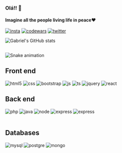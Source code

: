 ### Olá!! 🫶 
#### Imagine all the people living life in peace❤️‍
[![insta](https://img.shields.io/badge/Instagram-E4405F?style=for-the-badge&logo=instagram&logoColor=white)](https://www.instagram.com/gfiss1/)
[![codewars](https://img.shields.io/badge/Codewars-B1361E?style=for-the-badge&logo=Codewars&logoColor=white)](https://www.codewars.com/users/gabrielfiss1)
[![twitter](https://img.shields.io/badge/Twitter-1DA1F2?style=for-the-badge&logo=twitter&logoColor=white)](https://twitter.com/gfiss12)


 ![Gabriel's GitHub stats](https://github-readme-stats.vercel.app/api?username=gabrielfiss1&show_icons=true&theme=radical)
<!-- <img src="https://lh3.googleusercontent.com/X-IThFGsYA1cgGn9c1oe_0upPd4tak9s7ilevL7YXW7RzS7fVGYse6B7LRlH4mYe5m4GvM7mKlkDEGMu7SUXgAM9J0mJZ2MpOfot625Au3kuXCLbGSLgeQbI-5n2ixFoaT_v9znaVPUKm5Scvw9wkWPKa7iIftb5XbD9pbDMs_fb-gOgy-agCF9A2zcxJHwaeyak8bbcBXhNf9xPTFMu_jdKy567zItjT6XFt7hE8ZTdrdu2bXLBO7D1HESZZq4ckQfvQKPCD1-K98Ph3e5A7HJwCPRxkNEi70FeSMuDZ5DAc9ivTz8Lo9cSSAuAkGifDDvUJ4TOPJogQOJ-EGY1DLWihjH8J6gLastvCSPh-raQnWtHH96MfpYpSpAgH8lmvVVYPPEcGQJI0cvVznczJj1k38D_fBoNkMlb4H8DeQLEilfUZHm3Dl3xp1b7OyvG5tcKRfn_aNgoBeeTQ2HAUUU_Yuh06JPAsoUaXkCP3e8VxXPLmKSLFmUnM2cBp7jldDEDRBCUdV9jB9hwI3qjRiLigSi1yg4UxUBTmoGWuj27tGrR5wq0IF19MLThVRMhr-6fvgpbChvFcY0DKmkWbswIZrVcrfgaEK5DM4SPm_UHPHo6MlGVOJRBk7EDB4ZS4d_BGV75yyNZfUms9FkwekreYcajnj5fTwCkkR9LBL4CAjd00wrtx4UuA3b72mTQ6LLqYbLKAXRKh8L72s05PifqiNlh44O2wz7hfrNdTfAnNYqAk-D8pF_IsN28p6a1eevJZnvXNDIP0i7ANCIa-HUgZOXOpovmgJniMix2wKOZB2Tj9SMAXUbItAhlcUTPp7Vy06NNT6gwTqsmbzKMz8n_T_y6gStWunBO40Gxakme2Pl3qzKoNDGZZAdCqSYPSX8vIUWHMr173648ejw22d00ln7YxBoLJTr5SHXYGypSShz6Klx1KzA7Dtn7HNczn8--Qi2Aw3PaF0fRPG1a=w894-h894-s-no?authuser=0?v=4" width=200 height=195><br><sub>Gabriel Afonso Fiss</sub>  -->
##
<img src="https://raw.githubusercontent.com/maurodesouza/maurodesouza/output/snake.svg" alt="Snake animation" />

## Front end

<div style="display: inline_block">
<img align="center" alt="html5" src="https://img.shields.io/badge/HTML5-E34F26?style=for-the-badge&logo=html5&logoColor=white">
<img align="center" alt="css" src="https://img.shields.io/badge/CSS3-1572B6?style=for-the-badge&logo=css3&logoColor=white">
<img align="center" alt="bootstrap" src="https://img.shields.io/badge/Bootstrap-563D7C?style=for-the-badge&logo=bootstrap&logoColor=white">
<img align="center" alt="js" src="https://img.shields.io/badge/JavaScript-F7DF1E?style=for-the-badge&logo=javascript&logoColor=black">
<img align="center" alt="ts" src="https://img.shields.io/badge/TypeScript-007ACC?style=for-the-badge&logo=typescript&logoColor=white">
<img align="center" alt="jquery" src="https://img.shields.io/badge/jQuery-0769AD?style=for-the-badge&logo=jquery&logoColor=white">
<img align="center" alt="react" src="https://img.shields.io/badge/React-20232A?style=for-the-badge&logo=react&logoColor=61DAFB">
</div>

##  Back end 

<div style="display: inline_block">
  <img align="center" alt="php" src="https://img.shields.io/badge/PHP-777BB4?style=for-the-badge&logo=php&logoColor=white">
  <img align="center" alt="java" src="https://img.shields.io/badge/Java-ED8B00?style=for-the-badge&logo=openjdk&logoColor=white">
 <img align="center" alt="node" src="https://img.shields.io/badge/Node.js-43853D?style=for-the-badge&logo=node.js&logoColor=white">
  <img align="center" alt="express" src="https://img.shields.io/badge/Express.js-404D59?style=for-the-badge">
 <img align="center" alt="express" src="https://img.shields.io/badge/Sequelize-404D59?style=for-the-badge">
</div>
<br>

##  Databases

<div style="display: inline_block">
 <img align="center" alt="mysql" src="https://img.shields.io/badge/MySQL-00000F?style=for-the-badge&logo=mysql&logoColor=white">
  <img align="center" alt="postgre" src="https://img.shields.io/badge/PostgreSQL-316192?style=for-the-badge&logo=postgresql&logoColor=white">
 <img align="center" alt="mongo" src="https://img.shields.io/badge/MongoDB-4EA94B?style=for-the-badge&logo=mongodb&logoColor=white">
</div>
